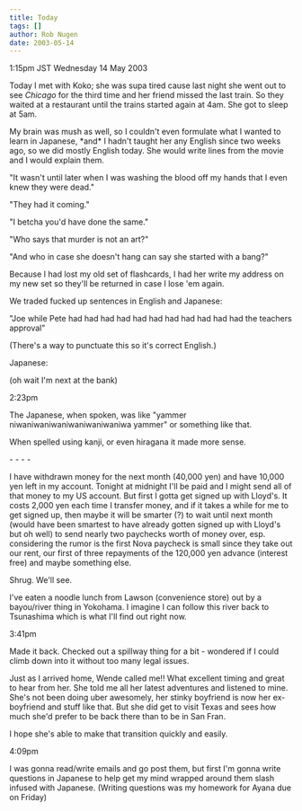 ```yaml
---
title: Today
tags: []
author: Rob Nugen
date: 2003-05-14
---
```


<p class=date>1:15pm JST Wednesday 14 May 2003</p>

<p>Today I met with Koko; she was supa tired cause last night she went
out to see <em>Chicago</em> for the third time and her friend missed
the last train.  So they waited at a restaurant until the trains
started again at 4am.  She got to sleep at 5am.</p>

<p>My brain was mush as well, so I couldn't even formulate what I
wanted to learn in Japanese, *and* I hadn't taught her any English
since two weeks ago, so we did mostly English today.  She would write
lines from the movie and I would explain them.</p>

<p>"It wasn't until later when I was washing the blood off my hands
that I even knew they were dead."</p>

<p>"They had it coming."</p>

<p>"I betcha you'd have done the same."</p>

<p>"Who says that murder is not an art?"</p>

<p>"And who in case she doesn't hang can say she started with a bang?"</p>

<p>Because I had lost my old set of flashcards, I had her write my
address on my new set so they'll be returned in case I lose 'em
again.</p>

<p>We traded fucked up sentences in English and Japanese:</p>

<p>"Joe while Pete had had had had had had had had had had had the
teachers approval"</p>

<p>(There's a way to punctuate this so it's correct English.)</p>

<p>Japanese: </p>

<p>(oh wait I'm next at the bank)</p>

<p class=date>2:23pm</p>

<p>The Japanese, when spoken, was like "yammer
niwaniwaniwaniwaniwaniwaniwa yammer" or something like that.</p>

<p>When spelled using kanji, or even hiragana it made more sense.</p>

<p>- - - -</p>

<p>I have withdrawn money for the next month (40,000 yen) and have
10,000 yen left in my account.  Tonight at midnight I'll be paid and I
might send all of that money to my US account.  But first I gotta get
signed up with Lloyd's.  It costs 2,000 yen each time I transfer
money, and if it takes a while for me to get signed up, then maybe it
will be smarter (?) to wait until next month (would have been smartest
to have already gotten signed up with Lloyd's but oh well) to send
nearly two paychecks worth of money over, esp. considering the rumor
is the first Nova paycheck is small since they take out our rent, our
first of three repayments of the 120,000 yen advance (interest free)
and maybe something else.</p>

<p>Shrug.   We'll see.</p>

<p>I've eaten a noodle lunch from Lawson (convenience store) out by a
bayou/river thing in Yokohama.  I imagine I can follow this river back
to Tsunashima which is what I'll find out right now.</p>

<p class=date>3:41pm</p>

<p>Made it back.   Checked out a spillway thing for a bit - wondered
if I could climb down into it without too many legal issues.</p>

<p>Just as I arrived home, Wende called me!! What excellent timing and
great to hear from her. She told me all her latest adventures and
listened to mine.  She's not been doing uber awesomely, her stinky
boyfriend is now her ex-boyfriend and stuff like that.  But she did
get to visit Texas and sees how much she'd prefer to be back there
than to be in San Fran.</p>

<p>I hope she's able to make that transition quickly and easily.</p>

<p class=date>4:09pm</p>

<p>I was gonna read/write emails and go post them, but first I'm gonna
write questions in Japanese to help get my mind wrapped around them
slash infused with Japanese. (Writing questions was my homework for
Ayana due on Friday)</p>

